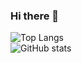 ### Hi there 👋

![Top Langs](https://github-readme-stats.vercel.app/api/top-langs/?username=JCorpse&layout=compact)</br>
![GitHub stats](https://github-readme-stats.vercel.app/api?username=JCorpse&theme=vue&show_icons=true&include_all_commits=true)</br>

